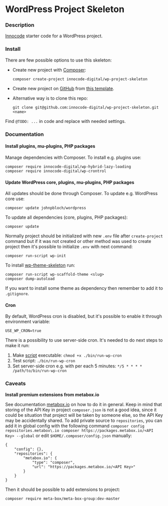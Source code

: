 # WordPress Project Skeleton

### Description

[Innocode](https://innocode.com/) starter code for a WordPress project.

### Install

There are few possible options to use this skeleton:

- Create new project with [Composer](https://getcomposer.org/):
  ```
  composer create-project innocode-digital/wp-project-skeleton
  ```

- Create new project on [GitHub](https://github.com/) from
  [this template](https://github.com/innocode-digital/wp-project-skeleton).

- Alternative way is to clone this repo:
  ```
  git clone git@github.com:innocode-digital/wp-project-skeleton.git <name>
  ```

Find `@TODO: ...` in code and replace with needed settings.

### Documentation

#### Install plugins, mu-plugins, PHP packages

Manage dependencies with Composer. To install e.g. plugins use:

```
composer require innocode-digital/wp-hybrid-lazy-loading
composer require innocode-digital/wp-crontrol
```

#### Update WordPress core, plugins, mu-plugins, PHP packages

All updates should be done through Composer. To update e.g.
WordPress core use:

```
composer update johnpbloch/wordpress
```

To update all dependencies (core, plugins, PHP packages):

```
composer update
```

Normally project should be initialized with new `.env` file after `create-project` command
but if it was not created or other method was used to create project
then it's possible to initialize `.env` with next command:

```
composer run-script wp-init
```

To install [wp-theme-skeleton](https://github.com/innocode-digital/wp-theme-skeleton) run:

```
composer run-script wp-scaffold-theme <slug>
composer dump-autoload
```

If you want to install some theme as dependency then remember
to add it to `.gitignore`.

#### Cron

By default, WordPress cron is disabled, but it's possible to enable it through environment variable:

````
USE_WP_CRON=true
````

There is a possibility to use server-side cron. It's needed to do next steps to make it run:

1. Make [script](./bin/run-wp-cron) executable: `chmod +x ./bin/run-wp-cron`
2. Test script: `./bin/run-wp-cron`
3. Set server-side cron e.g. with per each 5 minutes: `*/5 * * * * /path/to/bin/run-wp-cron`

### Caveats

**Install premium extensions from metabox.io**

See documentation [metabox.io](https://docs.metabox.io/extensions/composer/) on how to do it in general.
Keep in mind that storing of the API Key in project `composer.json` is not a good idea, since
it could be situation that project will be taken by someone else, so the API Key may be accidentally
shared. To add private source to `repositories`, you can add it in global config with the following command
`composer config repositories.metabox\.io composer https://packages.metabox.io/<API Key> --global` or edit
`$HOME/.composer/config.json` manually:

```
{
    "config": {},
    "repositories": {
        "metabox.io": {
            "type": "composer",
            "url": "https://packages.metabox.io/<API Key>"
        }
    }
}
```

Then it should be possible to add extensions to project:

```
composer require meta-box/meta-box-group:dev-master
```
